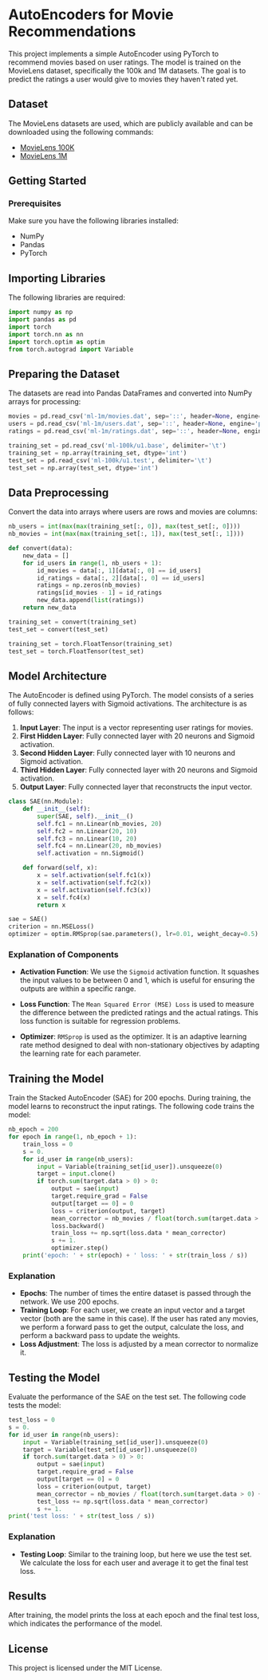 # AutoEncoders for Movie Recommendations

This project implements a simple AutoEncoder using PyTorch to recommend movies based on user ratings. The model is trained on the MovieLens dataset, specifically the 100k and 1M datasets. The goal is to predict the ratings a user would give to movies they haven't rated yet.

## Dataset

The MovieLens datasets are used, which are publicly available and can be downloaded using the following commands:

- [MovieLens 100K](http://files.grouplens.org/datasets/movielens/ml-100k.zip)
- [MovieLens 1M](http://files.grouplens.org/datasets/movielens/ml-1m.zip)

## Getting Started

### Prerequisites

Make sure you have the following libraries installed:

- NumPy
- Pandas
- PyTorch

## Importing Libraries

The following libraries are required:

```python
import numpy as np
import pandas as pd
import torch
import torch.nn as nn
import torch.optim as optim
from torch.autograd import Variable
```

## Preparing the Dataset

The datasets are read into Pandas DataFrames and converted into NumPy arrays for processing:

```python
movies = pd.read_csv('ml-1m/movies.dat', sep='::', header=None, engine='python', encoding='latin-1')
users = pd.read_csv('ml-1m/users.dat', sep='::', header=None, engine='python', encoding='latin-1')
ratings = pd.read_csv('ml-1m/ratings.dat', sep='::', header=None, engine='python', encoding='latin-1')

training_set = pd.read_csv('ml-100k/u1.base', delimiter='\t')
training_set = np.array(training_set, dtype='int')
test_set = pd.read_csv('ml-100k/u1.test', delimiter='\t')
test_set = np.array(test_set, dtype='int')
```

## Data Preprocessing

Convert the data into arrays where users are rows and movies are columns:

```python
nb_users = int(max(max(training_set[:, 0]), max(test_set[:, 0])))
nb_movies = int(max(max(training_set[:, 1]), max(test_set[:, 1])))

def convert(data):
    new_data = []
    for id_users in range(1, nb_users + 1):
        id_movies = data[:, 1][data[:, 0] == id_users]
        id_ratings = data[:, 2][data[:, 0] == id_users]
        ratings = np.zeros(nb_movies)
        ratings[id_movies - 1] = id_ratings
        new_data.append(list(ratings))
    return new_data

training_set = convert(training_set)
test_set = convert(test_set)

training_set = torch.FloatTensor(training_set)
test_set = torch.FloatTensor(test_set)
```

## Model Architecture

The AutoEncoder is defined using PyTorch. The model consists of a series of fully connected layers with Sigmoid activations. The architecture is as follows:

1. **Input Layer**: The input is a vector representing user ratings for movies.
2. **First Hidden Layer**: Fully connected layer with 20 neurons and Sigmoid activation.
3. **Second Hidden Layer**: Fully connected layer with 10 neurons and Sigmoid activation.
4. **Third Hidden Layer**: Fully connected layer with 20 neurons and Sigmoid activation.
5. **Output Layer**: Fully connected layer that reconstructs the input vector.

```python
class SAE(nn.Module):
    def __init__(self):
        super(SAE, self).__init__()
        self.fc1 = nn.Linear(nb_movies, 20)
        self.fc2 = nn.Linear(20, 10)
        self.fc3 = nn.Linear(10, 20)
        self.fc4 = nn.Linear(20, nb_movies)
        self.activation = nn.Sigmoid()

    def forward(self, x):
        x = self.activation(self.fc1(x))
        x = self.activation(self.fc2(x))
        x = self.activation(self.fc3(x))
        x = self.fc4(x)
        return x

sae = SAE()
criterion = nn.MSELoss()
optimizer = optim.RMSprop(sae.parameters(), lr=0.01, weight_decay=0.5)
```

### Explanation of Components

- **Activation Function**: We use the `Sigmoid` activation function. It squashes the input values to be between 0 and 1, which is useful for ensuring the outputs are within a specific range.
  
- **Loss Function**: The `Mean Squared Error (MSE) Loss` is used to measure the difference between the predicted ratings and the actual ratings. This loss function is suitable for regression problems.

- **Optimizer**: `RMSprop` is used as the optimizer. It is an adaptive learning rate method designed to deal with non-stationary objectives by adapting the learning rate for each parameter.

## Training the Model

Train the Stacked AutoEncoder (SAE) for 200 epochs. During training, the model learns to reconstruct the input ratings. The following code trains the model:

```python
nb_epoch = 200
for epoch in range(1, nb_epoch + 1):
    train_loss = 0
    s = 0.
    for id_user in range(nb_users):
        input = Variable(training_set[id_user]).unsqueeze(0)
        target = input.clone()
        if torch.sum(target.data > 0) > 0:
            output = sae(input)
            target.require_grad = False
            output[target == 0] = 0
            loss = criterion(output, target)
            mean_corrector = nb_movies / float(torch.sum(target.data > 0) + 1e-10)
            loss.backward()
            train_loss += np.sqrt(loss.data * mean_corrector)
            s += 1.
            optimizer.step()
    print('epoch: ' + str(epoch) + ' loss: ' + str(train_loss / s))
```

### Explanation

- **Epochs**: The number of times the entire dataset is passed through the network. We use 200 epochs.
- **Training Loop**: For each user, we create an input vector and a target vector (both are the same in this case). If the user has rated any movies, we perform a forward pass to get the output, calculate the loss, and perform a backward pass to update the weights.
- **Loss Adjustment**: The loss is adjusted by a mean corrector to normalize it.

## Testing the Model

Evaluate the performance of the SAE on the test set. The following code tests the model:

```python
test_loss = 0
s = 0.
for id_user in range(nb_users):
    input = Variable(training_set[id_user]).unsqueeze(0)
    target = Variable(test_set[id_user]).unsqueeze(0)
    if torch.sum(target.data > 0) > 0:
        output = sae(input)
        target.require_grad = False
        output[target == 0] = 0
        loss = criterion(output, target)
        mean_corrector = nb_movies / float(torch.sum(target.data > 0) + 1e-10)
        test_loss += np.sqrt(loss.data * mean_corrector)
        s += 1.
print('test loss: ' + str(test_loss / s))
```

### Explanation

- **Testing Loop**: Similar to the training loop, but here we use the test set. We calculate the loss for each user and average it to get the final test loss.

## Results

After training, the model prints the loss at each epoch and the final test loss, which indicates the performance of the model.


## License

This project is licensed under the MIT License.


